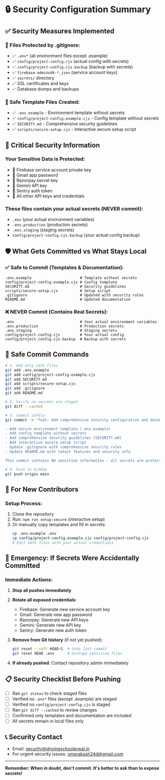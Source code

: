 # 🔒 Security Configuration Summary

## ✅ Security Measures Implemented

### 📁 Files Protected by .gitignore:

- ✅ `.env*` (all environment files except .example)
- ✅ `config/project-config.cjs` (actual config with secrets)
- ✅ `config/project-config.cjs.backup` (backup with secrets)
- ✅ `firebase-adminsdk-*.json` (service account keys)
- ✅ `secrets/` directory
- ✅ SSL certificates and keys
- ✅ Database dumps and backups

### 📄 Safe Template Files Created:

- ✅ `.env.example` - Environment template without secrets
- ✅ `config/project-config.example.cjs` - Config template without secrets
- ✅ `SECURITY.md` - Comprehensive security guidelines
- ✅ `scripts/secure-setup.cjs` - Interactive secure setup script

## 🚨 Critical Security Information

### Your Sensitive Data is Protected:

- 🔐 Firebase service account private key
- 🔐 Gmail app password
- 🔐 Razorpay secret key
- 🔐 Gemini API key
- 🔐 Sentry auth token
- 🔐 All other API keys and credentials

### These files contain your actual secrets (NEVER commit):

- `.env` (your actual environment variables)
- `.env.production` (production secrets)
- `.env.staging` (staging secrets)
- `config/project-config.cjs.backup` (your actual config backup)

## 🛡️ What Gets Committed vs What Stays Local

### ✅ Safe to Commit (Templates & Documentation):

```
.env.example                      # Template without secrets
config/project-config.example.cjs # Config template
SECURITY.md                       # Security guidelines
scripts/secure-setup.cjs          # Setup script
.gitignore                        # Updated with security rules
README.md                         # Updated documentation
```

### ❌ NEVER Commit (Contains Real Secrets):

```
.env                              # Your actual environment variables
.env.production                   # Production secrets
.env.staging                      # Staging secrets
config/project-config.cjs         # Your actual config
config/project-config.cjs.backup  # Backup with secrets
```

## 🚀 Safe Commit Commands

```bash
# 1. Add only safe files
git add .env.example
git add config/project-config.example.cjs
git add SECURITY.md
git add scripts/secure-setup.cjs
git add .gitignore
git add README.md

# 2. Verify no secrets are staged
git diff --cached

# 3. Commit safely
git commit -m "feat: Add comprehensive security configuration and documentation

- Add secure environment template (.env.example)
- Add config template without secrets
- Add comprehensive security guidelines (SECURITY.md)
- Add interactive secure setup script
- Update .gitignore with comprehensive security rules
- Update README.md with latest features and security info

This commit contains NO sensitive information - all secrets are protected."

# 4. Push to GitHub
git push origin main
```

## 🔧 For New Contributors

### Setup Process:

1. Clone the repository
2. Run: `npm run setup:secure` (interactive setup)
3. Or manually copy templates and fill in secrets:
   ```bash
   cp .env.example .env
   cp config/project-config.example.cjs config/project-config.cjs
   # Edit both files with your actual credentials
   ```

## 🚨 Emergency: If Secrets Were Accidentally Committed

### Immediate Actions:

1. **Stop all pushes immediately**
2. **Rotate all exposed credentials**:

   - Firebase: Generate new service account key
   - Gmail: Generate new app password
   - Razorpay: Generate new API keys
   - Gemini: Generate new API key
   - Sentry: Generate new auth token

3. **Remove from Git history** (if not yet pushed):

   ```bash
   git reset --soft HEAD~1  # Undo last commit
   git reset HEAD .env      # Unstage sensitive files
   ```

4. **If already pushed**: Contact repository admin immediately

## 📋 Security Checklist Before Pushing

- [ ] Ran `git status` to check staged files
- [ ] Verified no `.env*` files (except .example) are staged
- [ ] Verified no `config/project-config.cjs` is staged
- [ ] Ran `git diff --cached` to review changes
- [ ] Confirmed only templates and documentation are included
- [ ] All secrets remain in local files only

## 📞 Security Contact

- Email: security@drivingschoolarwal.in
- For urgent security issues: omprakash24d@gmail.com

---

**Remember: When in doubt, don't commit. It's better to ask than to expose secrets!**
